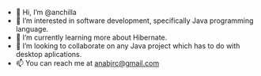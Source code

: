 - 👋 Hi, I’m @anchilla
- 👀 I’m interested in software development, specifically Java programming language.
- 🌱 I’m currently learning more about Hibernate.
- 💞️ I’m looking to collaborate on any Java project which has to do with desktop aplications.
- 📫 You can reach me at anabjrc@gmail.com

<!---
anchilla/anchilla is a ✨ special ✨ repository because its `README.md` (this file) appears on your GitHub profile.
You can click the Preview link to take a look at your changes.
--->
